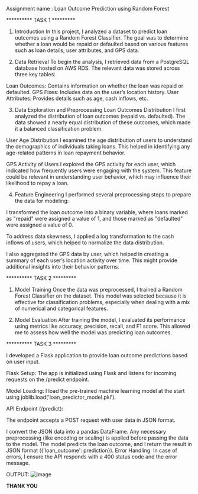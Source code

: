 Assignment name : Loan Outcome Prediction using Random Forest

********** TASK 1  *********

1. Introduction
In this project, I analyzed a dataset to predict loan outcomes using a Random Forest Classifier. The goal was to determine whether a loan would be repaid or defaulted based on various features such as loan details, user attributes, and GPS data.

2. Data Retrieval
To begin the analysis, I retrieved data from a PostgreSQL database hosted on AWS RDS. The relevant data was stored across three key tables:

Loan Outcomes: Contains information on whether the loan was repaid or defaulted.
GPS Fixes: Includes data on the user’s location history.
User Attributes: Provides details such as age, cash inflows, etc.

3. Data Exploration and Preprocessing
Loan Outcomes Distribution
I first analyzed the distribution of loan outcomes (repaid vs. defaulted). The data showed a nearly equal distribution of these outcomes, which made it a balanced classification problem.

User Age Distribution
I examined the age distribution of users to understand the demographics of individuals taking loans. This helped in identifying any age-related patterns in loan repayment behavior.

GPS Activity of Users
I explored the GPS activity for each user, which indicated how frequently users were engaging with the system. This feature could be relevant in understanding user behavior, which may influence their likelihood to repay a loan.

4. Feature Engineering
I performed several preprocessing steps to prepare the data for modeling:

I transformed the loan outcome into a binary variable, where loans marked as "repaid" were assigned a value of 1, and those marked as "defaulted" were assigned a value of 0.

To address data skewness, I applied a log transformation to the cash inflows of users, which helped to normalize the data distribution.

I also aggregated the GPS data by user, which helped in creating a summary of each user’s location activity over time. This might provide additional insights into their behavior patterns.


********** TASK 2  *********

1. Model Training
Once the data was preprocessed, I trained a Random Forest Classifier on the dataset. This model was selected because it is effective for classification problems, especially when dealing with a mix of numerical and categorical features.

2. Model Evaluation
After training the model, I evaluated its performance using metrics like accuracy, precision, recall, and F1 score. This allowed me to assess how well the model was predicting loan outcomes.

********** TASK 3  *********

I developed a Flask application to provide loan outcome predictions based on user input.

Flask Setup: The app is initialized using Flask and listens for incoming requests on the /predict endpoint.

Model Loading: I load the pre-trained machine learning model at the start using joblib.load('loan_predictor_model.pkl').

API Endpoint (/predict):

The endpoint accepts a POST request with user data in JSON format.

I convert the JSON data into a pandas DataFrame.
Any necessary preprocessing (like encoding or scaling) is applied before passing the data to the model.
The model predicts the loan outcome, and I return the result in JSON format ({'loan_outcome': prediction}).
Error Handling: In case of errors, I ensure the API responds with a 400 status code and the error message.



OUTPUT:
![image](https://github.com/user-attachments/assets/d15edd1b-4032-4435-bd47-420ae264cb66)

**********THANK YOU**********
